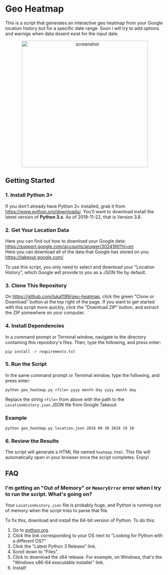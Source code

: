 # Geo Heatmap

This is a script that generates an interactive geo heatmap from your Google location history but for a specific date range. Soon i will try to add options and warnigs when data dosent exist for the input date. 

<p align="center"><img src="https://user-images.githubusercontent.com/45404400/63515170-7a9cd280-c4ea-11e9-8875-e693622ac26e.png" alt="screenshot" width="400"></p>

## Getting Started

### 1. Install Python 3+
If you don't already have Python 3+ installed, grab it from <https://www.python.org/downloads/>. You'll want to download install the latest version of **Python 3.x**. As of 2019-11-22, that is Version 3.8.

### 2. Get Your Location Data

Here you can find out how to download your Google data: <https://support.google.com/accounts/answer/3024190?hl=en></br>
Here you can download all of the data that Google has stored on you: <https://takeout.google.com/>

To use this script, you only need to select and download your "Location History", which Google will provide to you as a JSON file by default.

### 3. Clone This Repository
On <https://github.com/luka1199/geo-heatmap>, click the green "Clone or Download" button at the top right of the page. If you want to get started with this script more quickly, click the "Download ZIP" button, and extract the ZIP somewhere on your computer.

### 4. Install Dependencies
In a command prompt or Terminal window, navigate to the directory containing this repository's files. Then, type the following, and press enter:

```
pip install -r requirements.txt
```

### 5. Run the Script
In the same command prompt or Terminal window, type the following, and press enter:
```
python geo_heatmap.py <file> yyyy month day yyyy month day
```

Replace the string `<file>` from above with the path to the `LocationHistory.json` JSON file from Google Takeout.
### Example 
```
python geo_heatmap.py location.json 2018 09 30 2018 10 10
```

### 6. Review the Results

The script will generate a HTML file named `heatmap.html`. This file will automatically open in your browser once the script completes. Enjoy!

## FAQ

### I'm getting an "Out of Memory" or `MemoryError` error when I try to run the script. What's going on?
Your `LocationHistory.json` file is probably huge, and Python is running out of memory when the script tries to parse that file.

To fix this, download and install the 64-bit version of Python. To do this:
1. Go to [python.org](https://www.python.org/downloads/).
2. Click the link corresponding to your OS next to "Looking for Python with a different OS?"
3. Click the "Latest Python 3 Release" link.
4. Scroll down to "Files".
5. Click to download the x64 release. For example, on Windows, that's the "Windows x86-64 executable installer" link.
6. Install!
